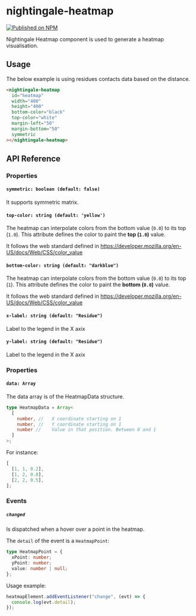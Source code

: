 # nightingale-heatmap

[![Published on NPM](https://img.shields.io/npm/v/@nightingale-elements/nightingale-heatmap.svg)](https://www.npmjs.com/package/@nightingale-elements/nightingale-heatmap)

Nightingale Heatmap component is used to generate a heatmap visualisation.

## Usage

The below example is using residues contacts data based on the distance.

```html
<nightingale-heatmap
  id="heatmap"
  width="400"
  height="400"
  bottom-color="black"
  top-color="white"
  margin-left="50"
  margin-bottom="50"
  symmetric
></nightingale-heatmap>
```

## API Reference

### Properties

#### `symmetric: boolean (default: false)`

It supports symmetric matrix.

#### `top-color: string (default: 'yellow')`

The heatmap can interpolate colors from the bottom value (`0.0`) to its top (`1.0`).
This attribute defines the color to paint the **top (`1.0`)** value.

It follows the web standard defined in https://developer.mozilla.org/en-US/docs/Web/CSS/color_value

#### `bottom-color: string (default: "darkblue")`

The heatmap can interpolate colors from the bottom value (`0.0`) to its top (`1`).
This attribute defines the color to paint the **bottom (`0.0`)** value.

It follows the web standard defined in https://developer.mozilla.org/en-US/docs/Web/CSS/color_value

#### `x-label: string (default: "Residue")`

Label to the legend in the X axix

#### `y-label: string (default: "Residue")`

Label to the legend in the X axix

### Properties

#### `data: Array`

The data array is of the HeatmapData structure.

```typescript
type HeatmapData = Array<
  [
    number, //   X coordinate starting on 1
    number, //   Y coordinate starting on 1
    number //    Value in that position. Between 0 and 1
  ]
>;
```

For instance:

```javascript
[
  [1, 1, 0.2],
  [1, 2, 0.8],
  [2, 2, 0.5],
];
```

### Events

##### `changed`

Is dispatched when a hover over a point in the heatmap.

The `detail` of the event is a `HeatmapPoint`:

```typescript
type HeatmapPoint = {
  xPoint: number;
  yPoint: number;
  value: number | null;
};
```

Usage example:

```js
heatmapElement.addEventListener("change", (evt) => {
  console.log(evt.detail);
});
```
